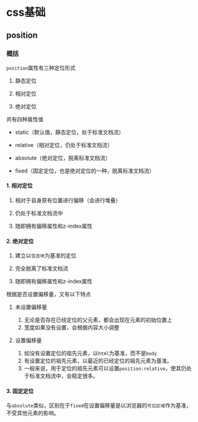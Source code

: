 # css基础

## position

### 概括

`position`属性有三种定位形式

1. 静态定位

2. 相对定位

3. 绝对定位

共有四种属性值

* static（默认值，静态定位，处于标准文档流）

* relative（相对定位，仍处于标准文档流）

* absolute（绝对定位，脱离标准文档流）

* fixed（固定定位，也是绝对定位的一种，脱离标准文档流）

#### 1. 相对定位

1. 相对于自身原有位置进行偏移（会进行堆叠）

2. 仍处于标准文档流中

3. 随即拥有偏移属性和z-index属性

#### 2. 绝对定位

1. 建立以`包含块`为基准的定位

2. 完全脱离了标准文档流

3. 随即拥有偏移属性和z-index属性

根据是否设置偏移量，又有以下特点

1. 未设置偏移量

    1. 无论是否存在已经定位的父元素，都会出现在元素的初始位置上
    2. 宽度如果没有设置，会根据内容大小调整

2. 设置偏移量

    1. 如没有设置定位的祖先元素，以`html`为基准，而不是`body`
    2. 有设置定位的祖先元素，以最近的已经定位的祖先元素为基准。
    3. 一般来说，用于定位的祖先元素可以设置`position:relative`，使其仍处于标准文档流中，会稳定很多。

#### 3. 固定定位

与`absolute`类似，区别在于`fixed`在设置偏移量是以浏览器的`可见区域`作为基准，不受其他元素的影响。
